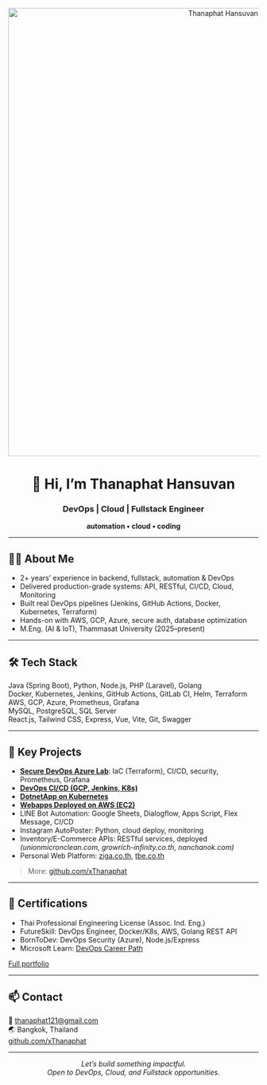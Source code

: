 <p align="center">
  <img src="https://i.postimg.cc/KzMfVpd9/banner.png" width="900" alt="Thanaphat Hansuvan Banner"/>
</p>

<h1 align="center">👋 Hi, I’m Thanaphat Hansuvan</h1>
<h3 align="center">DevOps | Cloud | Fullstack Engineer</h3>
<p align="center"><b>automation • cloud • coding</b></p>

---

## 👨‍💻 About Me

- 2+ years’ experience in backend, fullstack, automation & DevOps
- Delivered production-grade systems: API, RESTful, CI/CD, Cloud, Monitoring
- Built real DevOps pipelines (Jenkins, GitHub Actions, Docker, Kubernetes, Terraform)
- Hands-on with AWS, GCP, Azure, secure auth, database optimization
- M.Eng. (AI & IoT), Thammasat University (2025–present)

---

## 🛠️ Tech Stack

Java (Spring Boot), Python, Node.js, PHP (Laravel), Golang  
Docker, Kubernetes, Jenkins, GitHub Actions, GitLab CI, Helm, Terraform  
AWS, GCP, Azure, Prometheus, Grafana  
MySQL, PostgreSQL, SQL Server  
React.js, Tailwind CSS, Express, Vue, Vite, Git, Swagger

---

## 🚀 Key Projects

- [**Secure DevOps Azure Lab**](https://github.com/xThanaphat/secure-devops-azure-lab): IaC (Terraform), CI/CD, security, Prometheus, Grafana
- [**DevOps CI/CD (GCP, Jenkins, K8s)**](https://github.com/xThanaphat/devops-pipeline-jenskincicd)
- [**DotnetApp on Kubernetes**](https://github.com/xThanaphat/dotnetcore-kubernetes-k8s-)
- [**Webapps Deployed on AWS (EC2)**]([https://github.com/xThanaphat/webapps-deployed-with-awsec2])
- LINE Bot Automation: Google Sheets, Dialogflow, Apps Script, Flex Message, CI/CD
- Instagram AutoPoster: Python, cloud deploy, monitoring
- Inventory/E-Commerce APIs: RESTful services, deployed  
  _(unionmicronclean.com, growrich-infinity.co.th, nanchanok.com)_
- Personal Web Platform: [ziga.co.th](https://www.ziga.co.th/), [tbe.co.th](https://www.tbe.co.th/)

> More: [github.com/xThanaphat](https://github.com/xThanaphat)

---

## 🏅 Certifications

- Thai Professional Engineering License (Assoc. Ind. Eng.)
- FutureSkill: DevOps Engineer, Docker/K8s, AWS, Golang REST API
- BornToDev: DevOps Security (Azure), Node.js/Express
- Microsoft Learn: [DevOps Career Path](https://learn.microsoft.com/th-th/users/thanaphathansuvan-5792/)

[Full portfolio](https://drive.google.com/file/d/1QnEw4HoJXQX0c40urnxIfl18NGVkHk9s/view?usp=sharing)

---

## 📫 Contact

📧 thanaphat121@gmail.com  
🌏 Bangkok, Thailand  
[github.com/xThanaphat](https://github.com/xThanaphat)

---

<p align="center">
  <em>Let’s build something impactful.<br>
  Open to DevOps, Cloud, and Fullstack opportunities.</em>
</p>
